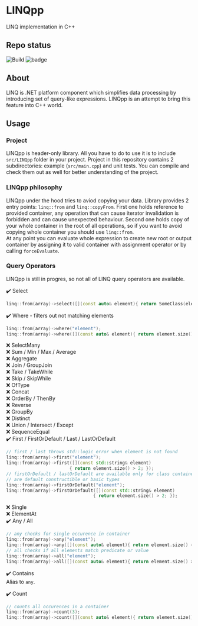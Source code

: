 # LINQpp

LINQ implementation in C++

## Repo status

![Build](https://github.com/qjcina/LINQpp/workflows/Build/badge.svg) ![badge](https://img.shields.io/endpoint?url=https://gist.githubusercontent.com/qjcina/beb364d3e95c4db5ef641cd01ff61634/raw/test.json)

## About

LINQ is .NET platform component which simplifies data processing by introducing set of query-like expressions. LINQpp is an attempt to bring this feature into C++ world.

## Usage

### Project

LINQpp is header-only library. All you have to do to use it is to include `src/LINQpp` folder in your project.
Project in this repository contains 2 subdirectories: example (`src/main.cpp`) and unit tests. You can compile and check them out as well for better understanding of the project.

### LINQpp philosophy

LINQpp under the hood tries to aviod copying your data. Library provides 2 entry points: `linq::from` and `linq::copyFrom`. First one holds reference to provided container, any operation that can cause iterator invalidation is forbidden and can cause unexpected behaviour. Second one holds copy of your whole container in the root of all operations, so if you want to avoid copying whole container you should use `linq::from`.  
At any point you can evaluate whole expression to create new root or output container by assigning it to valid container with assignment operator or by calling `forceEvaluate`.

### Query Operators

LINQpp is still in progres, so not all of LINQ query operators are available.

✔️ Select  

```c++
linq::from(array)->select([](const auto& element){ return SomeClass(element, 3); });
```
✔️ Where - filters out not matching elements

```c++
linq::from(array)->where("element");                                              // compare with value
linq::from(array)->where([](const auto& element){ return element.size() > 2; });  // compare with lambda expression
```

❌ SelectMany  
❌ Sum / Min / Max / Average  
❌ Aggregate  
❌ Join / GroupJoin  
❌ Take / TakeWhile  
❌ Skip / SkipWhile  
❌ OfType  
❌ Concat  
❌ OrderBy / ThenBy  
❌ Reverse  
❌ GroupBy  
❌ Distinct  
❌ Union / Intersect / Except  
❌ SequenceEqual  
✔️ First / FirstOrDefault / Last / LastOrDefault

```c++
// first / last throws std::logic_error when element is not found
linq::from(array)->first("element");
linq::from(array)->first([](const std::string& element)
                        { return element.size() > 2; });
// firstOrDefault / lastOrDefault are available only for class container types that
// are default constructible or basic types
linq::from(array)->firstOrDefault("element");
linq::from(array)->firstOrDefault([](const std::string& element)
                                 { return element.size() > 2; });
```

❌ Single  
❌ ElementAt  
✔️ Any / All

```c++
// any checks for single occurence in container
linq::from(array)->any("element");
linq::from(array)->any([](const auto& element){ return element.size() > 2; });
// all checks if all elements match predicate or value
linq::from(array)->all("element");
linq::from(array)->all([](const auto& element){ return element.size() > 2; });
```

✔️ Contains  
Alias to `any`.

✔️ Count

```c++
// counts all occurences in a container
linq::from(array)->count(3);
linq::from(array)->count([](const auto& element){ return element.size() > 3; });
```
